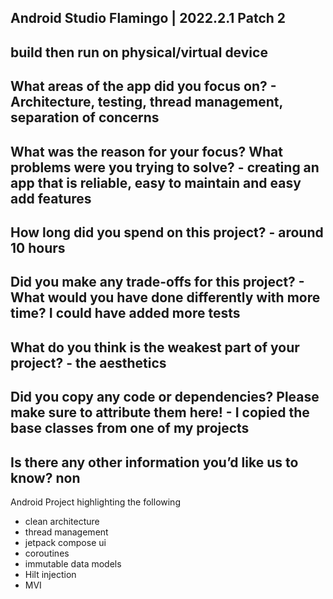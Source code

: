 ## Android Studio Flamingo | 2022.2.1 Patch 2

## build then run on physical/virtual device

## What areas of the app did you focus on? - Architecture, testing, thread management, separation of concerns

## What was the reason for your focus? What problems were you trying to solve? - creating an app that is reliable, easy to maintain and easy add features

## How long did you spend on this project? - around 10 hours

## Did you make any trade-offs for this project? - What would you have done differently with more time? I could have added more tests

## What do you think is the weakest part of your project? - the aesthetics

## Did you copy any code or dependencies? Please make sure to attribute them here! - I copied the base classes from one of my projects

## Is there any other information you’d like us to know? non

Android Project  highlighting the following
- clean architecture
- thread management
- jetpack compose ui
- coroutines
- immutable data models
- Hilt injection
- MVI
